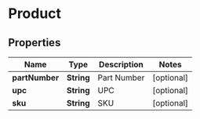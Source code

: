 
# Product

## Properties
Name | Type | Description | Notes
------------ | ------------- | ------------- | -------------
**partNumber** | **String** | Part Number |  [optional]
**upc** | **String** | UPC |  [optional]
**sku** | **String** | SKU |  [optional]




